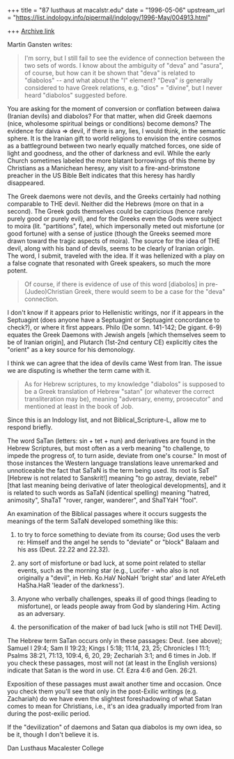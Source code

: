 +++
title = "87 lusthaus at macalstr.edu"
date = "1996-05-06"
upstream_url = "https://list.indology.info/pipermail/indology/1996-May/004913.html"

+++
[Archive link](https://list.indology.info/pipermail/indology/1996-May/004913.html)

Martin Gansten writes:
>I'm sorry, but I still fail to see the evidence of connection between the
>two sets of words. I know about the ambiguity of "deva" and "asura", of
>course, but how can it be shown that "deva" is related to "diabolos" -- and
>what about the "l" element? "Deva" *is* generally considered to have Greek
>relations, e.g. "dios" = "divine", but I never heard "diabolos" suggested
>before.

You are asking for the moment of conversion or conflation between daiwa
(Iranian devils) and diabolos? For that matter, when did Greek daemons
(nice, wholesome spiritual beings or conditions) become demons? The
evidence for daiva => devil, if there is any, lies, I would think, in the
semantic sphere. It is the Iranian gift to world religions to envision the
entire cosmos as a battleground between two nearly equally matched forces,
one side of light and goodness, and the other of darkness and evil. While
the early Church sometimes labeled the more blatant borrowings of this
theme by Christians as a Manichean heresy, any visit to a
fire-and-brimstone preacher in the US Bible Belt indicates that this heresy
has hardly disappeared.

The Greek daemons were not devils, and the Greeks certainly had nothing
comparable to THE devil. Neither did the Hebrews (more on that in a
second). The Greek gods themselves could be capricious (hence rarely purely
good or purely evil), and for the Greeks even the Gods were subject to
moira (lit. "partitions", fate), which impersonally meted out misfortune
(or good fortune) with a sense of justice (though the Greeks seemed more
drawn toward the tragic aspects of moira). The source for the idea of THE
devil, along with his band of devils, seems to be clearly of Iranian
origin. The word, I submit, traveled with the idea. If it was hellenized
with a play on a false cognate that resonated with Greek speakers, so much
the more potent.

> Of course, if there is evidence of use of this word [diabolos] in
>pre-(Judeo)Christian Greek, there would seem to be a case for the "deva"
>connection.

I don't know if it appears prior to Hellenistic writings, nor if it appears
in the Septuagint (does anyone have a Septuagint or Septuagint concordance
to check?), or where it first appears. Philo (De somn. 141-142; De gigant.
6-9) equates the Greek Daemons with Jewish angels [which themselves seem to
be of Iranian origin], and Plutarch (1st-2nd century CE) explicitly cites
the "orient" as a key source for his demonology.

I think we can agree that the idea of devils came West from Iran. The issue
we are disputing is whether the term came with it.

>As for Hebrew scriptures, to my knowledge "diabolos" is supposed to be a
>Greek translation of Hebrew "satan" (or whatever the correct transliteration
>may be), meaning "adversary, enemy, prosecutor" and mentioned at least in
>the book of Job.

Since this is an Indology list, and not Biblical_Scripture-L, allow me to
respond briefly.

The word SaTan (letters: sin + tet + nun) and derivatives are found in the
Hebrew Scriptures, but most often as a verb meaning "to challenge, to
impede the progress of, to turn aside, deviate from one's course." In most
of those instances the Western language translations leave unremarked and
unnoticeable the fact that SaTaN is the term being used. Its root is SaT
[Hebrew is not related to Sanskrit!] meaning "to go astray, deviate, rebel"
[that last meaning being derivative of later theological developments], and
it is related to such words as SaTaN (identical spelling) meaning "hatred,
animosity", ShaTaT "rover, ranger, wanderer", and ShaTYaH "fool".

An examination of the Biblical passages where it occurs suggests the
meanings of the term SaTaN developed something like this:

1. to try to force something to deviate from its course; God uses the verb
re: Himself and the angel he sends to "deviate" or "block" Balaam and his
ass (Deut. 22.22 and 22.32).

2. any sort of misfortune or bad luck, at some point related to stellar
events, such as the morning star (e.g., Lucifer - who also is not
originally a "devil", in Heb. Ko.HaV NoNaH 'bright star' and later AYeLeth
HaSha.HaR 'leader of the darkness').

3. Anyone who verbally challenges, speaks ill of good things (leading to
misfortune), or leads people away from God by slandering Him. Acting as an
adversary.

4. the personification of the maker of bad luck [who is still not THE Devil].

The Hebrew term SaTan occurs only in these passages: Deut. (see above);
Samuel I 29:4; Sam II 19:23; Kings I 5:18; 11:14, 23, 25; Chronicles I
11:1; Psalms 38:21, 71:13, 109:4, 6, 20, 29; Zechariah 3:1; and 6 times in
Job. If you check these passages, most will not (at least in the English
versions) indicate that Satan is the word in use. Cf. Ezra 4:6 and Gen.
26:21.

Exposition of these passages must await another time and occasion. Once you
check them you'll see that only in the post-Exilic writings (e.g.
Zachariah) do we have even the slightest foreshadowing of what Satan comes
to mean for Christians, i.e., it's an idea gradually imported from Iran
during the post-exilic period.

If the "devilization" of daemons and Satan qua diabolos is my own idea, so
be it, though I don't believe it is.

Dan Lusthaus
Macalester College






